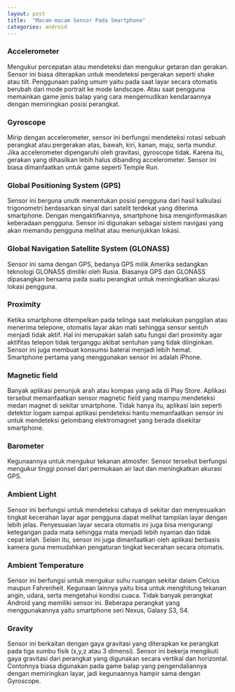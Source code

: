 ```yaml
---
layout: post
title:  "Macam-macam Sensor Pada Smartphone"
categories: android
---
```


### Accelerometer

Mengukur percepatan atau mendeteksi dan mengukur getaran dan gerakan. Sensor ini biasa diterapkan untuk mendeteksi pergerakan seperti shake atau tilt. Penggunaan paling umum yaitu pada saat layar secara otomatis berubah dari mode portrait ke mode landscape. Atau saat pengguna memainkan game jenis balap yang cara mengemudikan kendaraannya dengan memiringkan posisi perangkat.

### Gyroscope

Mirip dengan accelerometer, sensor ini berfungsi mendeteksi rotasi sebuah perangkat atau pergerakan atas, bawah, kiri, kanan, maju, serta mundur. Jika accelerometer dipengaruhi oleh gravitasi, gyroscope tidak. Karena itu, gerakan yang dihasilkan lebih halus dibanding accelerometer. Sensor ini biasa dimanfaatkan untuk game seperti Temple Run.

### Global Positioning System (GPS)

Sensor ini berguna unutk menentukan posisi pengguna dari hasil kalkulasi trigonometri berdasarkan sinyal dari satelit terdekat yang diterima smartphone. Dengan mengaktifkannya, smartphone bisa menginformasikan keberadaan pengguna. Sensor ini digunakan sebagai sistem navigasi yang akan memandu pengguna melihat atau menunjukkan lokasi.

### Global Navigation Satellite System (GLONASS)

Sensor ini sama dengan GPS, bedanya GPS milik Amerika sedangkan teknologi GLONASS dimiliki oleh Rusia. Biasanya GPS dan GLONASS dipasangkan bersama pada suatu perangkat untuk meningkatkan akurasi lokasi pengguna.

### Proximity

Ketika smartphone ditempelkan pada telinga saat melakukan panggilan atau menerima telepone, otomatis layar akan mati sehingga sensor sentuh menjadi tidak aktif. Hal ini merupakan salah satu fungsi dari proximity agar aktifitas telepon tidak terganggu akibat sentuhan yang tidak diinginkan. Sensor ini juga membuat konsumsi baterai menjadi lebih hemat. Smartphone pertama yang menggunakan sensor ini adalah iPhone.

### Magnetic field

Banyak aplikasi penunjuk arah atau kompas yang ada di Play Store. Aplikasi tersebut memanfaatkan sensor magnetic field yang mampu mendeteksi medan magnet di sekitar smartphone. Tidak hanya itu, aplikasi lain seperti detektor logam sampai aplikasi pendeteksi hantu memanfaatkan sensor ini untuk mendeteksi gelombang elektromagnet yang berada disekitar smartphone.

### Barometer

Kegunaannya untuk mengukur tekanan atmosfer. Sensor tersebut berfungsi mengukur tinggi ponsel dari permukaan air laut dan meningkatkan akurasi GPS.

### Ambient Light

Sensor ini berfungsi untuk mendeteksi cahaya di sekitar dan menyesuaikan tingkat kecerahan layar agar pengguna dapat melihat tampilan layar dengan lebih jelas. Penyesuaian layar secara otomatis ini juga bisa mengurangi ketegangan pada mata sehingga mata menjadi lebih nyaman dan tidak cepat lelah. Selain itu, sensor ini juga dimanfaatkan oleh aplikasi berbasis kamera guna memudahkan pengaturan tingkat kecerahan secara otomatis.

### Ambient Temperature

Sensor ini berfungsi untuk mengukur suhu ruangan sekitar dalam Celcius maupun Fahrenheit. Kegunaan lainnya yaitu bisa untuk menghitung tekanan angin, udara, serta mengetahui kondisi cuaca. Tidak banyak perangkat Android yang memiliki sensor ini. Beberapa perangkat yang menggunakannya yaitu smartphone seri Nexus, Galaxy S3, S4.

### Gravity

Sensor ini berkaitan dengan gaya gravitasi yang diterapkan ke perangkat pada tiga sumbu fisik (x,y,z atau 3 dimensi). Sensor ini bekerja mengikuti gaya gravitasi dari perangkat yang digunakan secara vertikal dan horizontal. Contohnya biasa digunakan pada game balap yang pengendaliannya dengan memiringkan layar, jadi kegunaannya hampir sama dengan Gyroscope.
